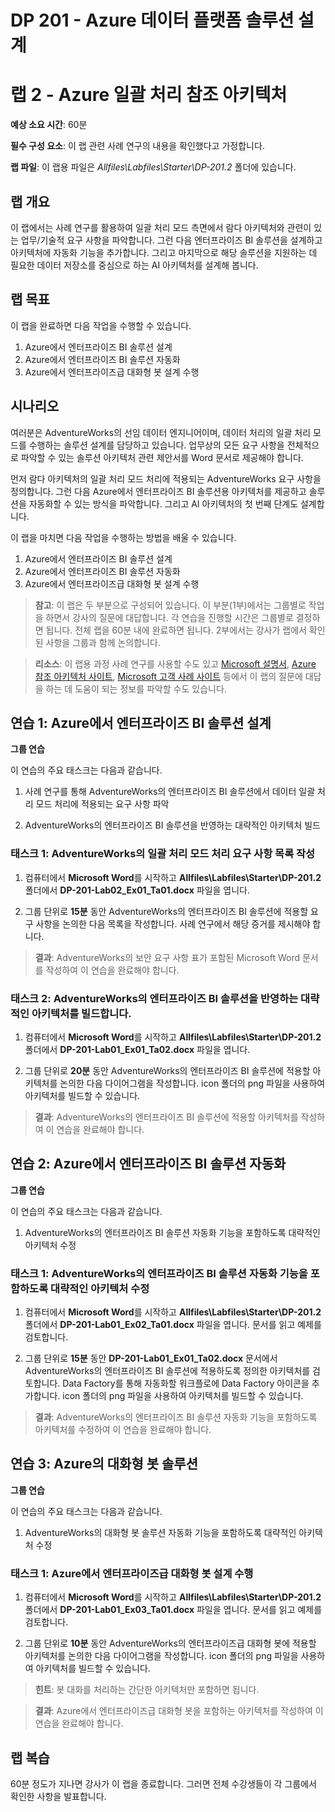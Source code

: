 ﻿---
lab:
    title: 'Azure 일괄 처리 참조 아키텍처'
    module: '모듈 2: Azure Batch 처리 참조 아키텍처'
---

# DP 201 - Azure 데이터 플랫폼 솔루션 설계
# 랩 2 - Azure 일괄 처리 참조 아키텍처

**예상 소요 시간**: 60분

**필수 구성 요소**: 이 랩 관련 사례 연구의 내용을 확인했다고 가정합니다.

**랩 파일**: 이 랩용 파일은 _Allfiles\Labfiles\Starter\DP-201.2_ 폴더에 있습니다.

## 랩 개요

이 랩에서는 사례 연구를 활용하여 일괄 처리 모드 측면에서 람다 아키텍처와 관련이 있는 업무/기술적 요구 사항을 파악합니다. 그런 다음 엔터프라이즈 BI 솔루션을 설계하고 아키텍처에 자동화 기능을 추가합니다. 그리고 마지막으로 해당 솔루션을 지원하는 데 필요한 데이터 저장소를 중심으로 하는 AI 아키텍처를 설계해 봅니다. 

## 랩 목표
  
이 랩을 완료하면 다음 작업을 수행할 수 있습니다.

1. Azure에서 엔터프라이즈 BI 솔루션 설계
2. Azure에서 엔터프라이즈 BI 솔루션 자동화
3. Azure에서 엔터프라이즈급 대화형 봇 설계 수행

## 시나리오
  
여러분은 AdventureWorks의 선임 데이터 엔지니어이며, 데이터 처리의 일괄 처리 모드를 수행하는 솔루션 설계를 담당하고 있습니다. 업무상의 모든 요구 사항을 전체적으로 파악할 수 있는 솔루션 아키텍처 관련 제안서를 Word 문서로 제공해야 합니다.

먼저 람다 아키텍처의 일괄 처리 모드 처리에 적용되는 AdventureWorks 요구 사항을 정의합니다. 그런 다음 Azure에서 엔터프라이즈 BI 솔루션용 아키텍처를 제공하고 솔루션을 자동화할 수 있는 방식을 파악합니다. 그리고 AI 아키텍처의 첫 번째 단계도 설계합니다.

이 랩을 마치면 다음 작업을 수행하는 방법을 배울 수 있습니다.

1. Azure에서 엔터프라이즈 BI 솔루션 설계
2. Azure에서 엔터프라이즈 BI 솔루션 자동화
3. Azure에서 엔터프라이즈급 대화형 봇 설계 수행

>**참고**: 이 랩은 두 부분으로 구성되어 있습니다. 이 부분(1부)에서는 그룹별로 작업을 하면서 강사의 질문에 대답합니다. 각 연습을 진행할 시간은 그룹별로 결정하면 됩니다. 전체 랩을 60분 내에 완료하면 됩니다. 2부에서는 강사가 랩에서 확인된 사항을 그룹과 함께 논의합니다.

>**리소스**: 이 랩용 과정 사례 연구를 사용할 수도 있고 [Microsoft 설명서](https://docs.microsoft.com), [Azure 참조 아키텍처 사이트](https://docs.microsoft.com/ko-kr/azure/architecture/reference-architectures/), [Microsoft 고객 사례 사이트](https://customers.microsoft.com/) 등에서 이 랩의 질문에 대답을 하는 데 도움이 되는 정보를 파악할 수도 있습니다. 

## 연습 1: Azure에서 엔터프라이즈 BI 솔루션 설계

**그룹 연습**
  
이 연습의 주요 태스크는 다음과 같습니다.

1. 사례 연구를 통해 AdventureWorks의 엔터프라이즈 BI 솔루션에서 데이터 일괄 처리 모드 처리에 적용되는 요구 사항 파악

1. AdventureWorks의 엔터프라이즈 BI 솔루션을 반영하는 대략적인 아키텍처 빌드

### 태스크 1: AdventureWorks의 일괄 처리 모드 처리 요구 사항 목록 작성

1. 컴퓨터에서 **Microsoft Word**를 시작하고 **Allfiles\Labfiles\Starter\DP-201.2** 폴더에서 **DP-201-Lab02_Ex01_Ta01.docx** 파일을 엽니다.

1. 그룹 단위로 **15분** 동안 AdventureWorks의 엔터프라이즈 BI 솔루션에 적용할 요구 사항을 논의한 다음 목록을 작성합니다. 사례 연구에서 해당 증거를 제시해야 합니다.

> **결과**: AdventureWorks의 보안 요구 사항 표가 포함된 Microsoft Word 문서를 작성하여 이 연습을 완료해야 합니다.

### 태스크 2: AdventureWorks의 엔터프라이즈 BI 솔루션을 반영하는 대략적인 아키텍처를 빌드합니다.

1. 컴퓨터에서 **Microsoft Word**를 시작하고 **Allfiles\Labfiles\Starter\DP-201.2** 폴더에서 **DP-201-Lab01_Ex01_Ta02.docx** 파일을 엽니다.

1. 그룹 단위로 **20분** 동안 AdventureWorks의 엔터프라이즈 BI 솔루션에 적용할 아키텍처를 논의한 다음 다이어그램을 작성합니다. icon 폴더의 png 파일을 사용하여 아키텍처를 빌드할 수 있습니다.

> **결과**: AdventureWorks의 엔터프라이즈 BI 솔루션에 적용할 아키텍처를 작성하여 이 연습을 완료해야 합니다.

## 연습 2: Azure에서 엔터프라이즈 BI 솔루션 자동화

**그룹 연습**
  
이 연습의 주요 태스크는 다음과 같습니다.

1. AdventureWorks의 엔터프라이즈 BI 솔루션 자동화 기능을 포함하도록 대략적인 아키텍처 수정

### 태스크 1: AdventureWorks의 엔터프라이즈 BI 솔루션 자동화 기능을 포함하도록 대략적인 아키텍처 수정

1. 컴퓨터에서 **Microsoft Word**를 시작하고 **Allfiles\Labfiles\Starter\DP-201.2** 폴더에서 **DP-201-Lab01_Ex02_Ta01.docx** 파일을 엽니다. 문서를 읽고 예제를 검토합니다.

1. 그룹 단위로 **15분** 동안 **DP-201-Lab01_Ex01_Ta02.docx** 문서에서 AdventureWorks의 엔터프라이즈 BI 솔루션에 적용하도록 정의한 아키텍처를 검토합니다. Data Factory를 통해 자동화할 워크플로에 Data Factory 아이콘을 추가합니다. icon 폴더의 png 파일을 사용하여 아키텍처를 빌드할 수 있습니다.

> **결과**: AdventureWorks의 엔터프라이즈 BI 솔루션 자동화 기능을 포함하도록 아키텍처를 수정하여 이 연습을 완료해야 합니다.

## 연습 3: Azure의 대화형 봇 솔루션

**그룹 연습**
  
이 연습의 주요 태스크는 다음과 같습니다.

1. AdventureWorks의 대화형 봇 솔루션 자동화 기능을 포함하도록 대략적인 아키텍처 수정

### 태스크 1: Azure에서 엔터프라이즈급 대화형 봇 설계 수행

1. 컴퓨터에서 **Microsoft Word**를 시작하고 **Allfiles\Labfiles\Starter\DP-201.2** 폴더에서 **DP-201-Lab01_Ex03_Ta01.docx** 파일을 엽니다. 문서를 읽고 예제를 검토합니다.

1. 그룹 단위로 **10분** 동안 AdventureWorks의 엔터프라이즈급 대화형 봇에 적용할 아키텍처를 논의한 다음 다이어그램을 작성합니다. icon 폴더의 png 파일을 사용하여 아키텍처를 빌드할 수 있습니다.

> **힌트**: 봇 대화를 처리하는 간단한 아키텍처만 포함하면 됩니다.

> **결과**: Azure에서 엔터프라이즈급 대화형 봇을 포함하는 아키텍처를 작성하여 이 연습을 완료해야 합니다.

## 랩 복습

60분 정도가 지나면 강사가 이 랩을 종료합니다. 그러면 전체 수강생들이 각 그룹에서 확인한 사항을 발표합니다.